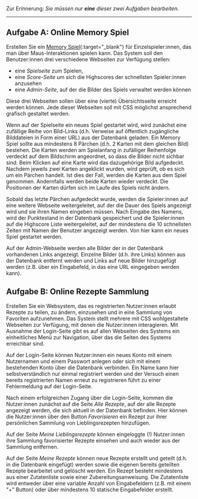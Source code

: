 <!-- # Aufgaben zur Wahl -->

Zur Erinnerung: _Sie müssen nur **eine** dieser zwei Aufgaben bearbeiten._

---

## Aufgabe A: Online Memory Spiel

Erstellen Sie ein [Memory Spiel](https://de.wikipedia.org/wiki/Memory_(Spiel)){:target="_blank"} für Einzelspieler:innen, das man über Maus-Interaktionen spielen kann. Das System soll den Benutzer:innen drei verschiedene Webseiten zur Verfügung stellen:
- eine *Spielseite* zum Spielen,
- eine *Score-Seite* um sich die Highscores der schnellsten Spieler:innen anzusehen
- eine *Admin-Seite*, auf der die Bilder des Spiels verwaltet werden können

Diese drei Webseiten sollen über eine (vierte) Übersichtsseite erreicht werden können. Jede dieser Webseiten soll mit CSS möglichst ansprechend grafisch gestaltet werden.

Wenn auf der Spielseite ein neues Spiel gestartet wird, wird zunächst eine zufällige Reihe von Bild-Links (d.h. Verweise auf öffentlich zugängliche Bilddateien in Form einer URL) aus der Datenbank geladen. Ein Memory Spiel sollte aus mindestens 8 Pärchen (d.h. 2 Karten mit dem gleichen Bild) bestehen. Die Karten werden am Spielanfang in zufälliger Reihenfolge verdeckt auf dem Bildschirm angeordnet, so dass die Bilder nicht sichbar sind. Beim Klicken auf eine Karte wird das dazugehörige Bild aufgedeckt. Nachdem jeweils zwei Karten angeklickt wurden, wird geprüft, ob es sich um ein Pärchen handelt. Ist dies der Fall, werden die Karten aus dem Spiel genommen. Andernfalls werden beide Karten wieder verdeckt. Die Positionen der Karten dürfen sich im Laufe des Spiels nicht ändern.

Sobald das letzte Pärchen aufgedeckt wurde, werden die Spieler:innen auf eine weitere Webseite weitergeleitet, auf der die Dauer des Spiels angezeigt wird und sie ihren Namen eingeben müssen. Nach Eingabe des Namens, wird der Punktestand in der Datenbank gespeichert und die Spieler:innen auf die Highscore Liste weitergeleitet, auf der mindestens die 10 schnellsten Zeiten mit Namen der Benutzer angezeigt werden. Von hier kann ein neues Spiel gestartet werden.

Auf der Admin-Webseite werden alle Bilder der in der Datenbank vorhandenen Links angezeigt. Einzelne Bilder (d.h. ihre Links) können aus der Datenbank entfernt werden und Links auf neue Bilder hinzugefügt werden (z.B. über ein Eingabefeld, in das eine URL eingegeben werden kann).

## Aufgabe B: Online Rezepte Sammlung

Erstellen Sie ein Websystem, das es registrierten Nutzer:innen erlaubt Rezepte zu teilen, zu ändern, einzusehen und in eine Sammlung von Favoriten aufzunehmen. Das System stellt mehrere mit CSS wohlgestaltete Webseiten zur Verfügung, mit denen die Nutzer:innen interagieren. Mit Ausnahme der Login-Seite gibt es auf allen Webseiten des Systems ein einheitliches Menü zur Navigation, über das die Seiten des Systems erreichbar sind.

Auf der Login-Seite können Nutzer:innen ein neues Konto mit einem Nutzernamen und einem Passwort anlegen oder sich mit einem bestehenden Konto über die Datenbank verbinden. Ein Name kann hier selbstverständlich nur einmal registriert werden und der Versuch einen bereits registrierten Namen erneut zu registrieren führt zu einer Fehlermeldung auf der Login-Seite.

Nach einem erfolgreichen Zugang über die Login-Seite, kommen die Nutzer:innen zunächst auf die Seite *Alle Rezepte*, auf der alle Rezepte angezeigt werden, die sich aktuell in der Datenbank befinden. Hier können die Nutzer:innen über den Button *Favorisieren* ein Rezept zur ihrer persönlichen Sammlung von Lieblingsrezepten hinzufügen.

Auf der Seite *Meine Lieblingsrezepte* können eingeloggte (!) Nutzer:innen ihre Sammlung favorisierter Rezepte einsehen und auch wieder aus der Sammlung entfernen.

Auf der Seite *Meine Rezepte* können neue Rezepte erstellt und geteilt (d.h. in die Datenbank eingefügt) werden sowie die eigenen bereits geteilten Rezepte bearbeitet und gelöscht werden. Ein Rezept besteht mindestens aus  einer Zutatenliste sowie einer Zubereitungsanweisung. Die Zutatenliste wird entweder über eine variable Anzahl von Eingabefeldern (z.B. mit einem "+" Button) oder über mindestens 10 statische Eingabefelder erstellt.